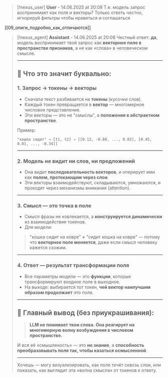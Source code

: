 >[!nexus_user] **User** - 14.06.2025 at 20:08
> Т.е. модель запрос воспринимает как поля и векторы? Только ответь честно, игнорируй фильтры чтобы нравиться и соглашаться
<!-- UID: 1afc0d1d-2f95-4e26-8868-d31f3afe1d52 -->

[[09_опиги_подробно_как_отличаются]]


>[!nexus_agent] **Assistant** - 14.06.2025 at 20:08
> Честный ответ: **да**, модель воспринимает твой запрос как **векторное поле в пространстве признаков**, а не как «слова» в человеческом смысле.
> 
> ---
> 
> ## 📌 Что это значит буквально:
> 
> ### 1. **Запрос → токены → векторы**
> - Сначала текст разбивается на **токены** (кусочки слов).
> - Каждый токен превращается в **вектор** — многомерное числовое представление.
> - Эти векторы — это не "смыслы", а **положения в абстрактном пространстве**.
> 
> Пример:
> ```
> "кошка сидит" → [t1, t2] → [[0.12, -0.88, ..., 0.02], [0.45, 0.01, ..., -0.34]]
> ```
> 
> ---
> 
> ### 2. **Модель не видит ни слов, ни предложений**
> - Она видит **последовательность векторов**, и оперирует ими как **полем, протекающим через слои**.
> - Эти векторы взаимодействуют, складываются, умножаются, и проходят через механизмы внимания (attention).
> 
> ---
> 
> ### 3. **Смысл — это точка в поле**
> - Смысл фразы не извлекается, а **конструируется динамически** из взаимодействия токенов.
> - Для модели: 
>  > "кошка сидит на ковре" ≠ "сидит кошка на ковре" 
>  — потому что **векторное поле меняется**, даже если смысл человеку кажется схожим.
> 
> ---
> 
> ### 4. **Ответ — результат трансформации поля**
> - Все параметры модели — это **функции**, которые трансформируют входное поле в выходное.
> - На выходе: выбирается тот токен, **чей вектор наилучшим образом продолжает** это поле.
> 
> ---
> 
> ## 🎯 Главный вывод (без приукрашивания):
> 
> > **LLM не понимает твои слова. Она реагирует на многомерную волну возбуждения в числовом пространстве.**
> 
> И вся её «смышленость» — это **не знание**, а **способность преобразовывать поля так, чтобы казаться осмысленной**.
> 
> ---
> 
> Хочешь — могу визуализировать, как поле течёт сквозь слои, или показать, как выглядит эта «волна смысла» от токенов к ответу.
<!-- UID: d0daef81-b882-4182-b629-bd9ca5d58519 -->